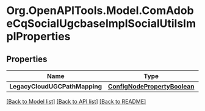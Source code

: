 # Org.OpenAPITools.Model.ComAdobeCqSocialUgcbaseImplSocialUtilsImplProperties
## Properties

Name | Type | Description | Notes
------------ | ------------- | ------------- | -------------
**LegacyCloudUGCPathMapping** | [**ConfigNodePropertyBoolean**](ConfigNodePropertyBoolean.md) |  | [optional] 

[[Back to Model list]](../README.md#documentation-for-models) [[Back to API list]](../README.md#documentation-for-api-endpoints) [[Back to README]](../README.md)

